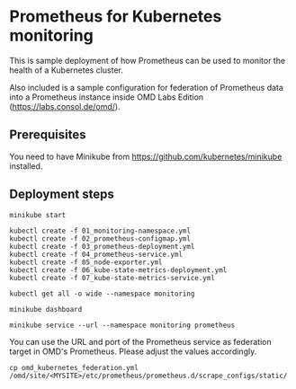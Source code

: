 # Prometheus for Kubernetes monitoring

This is sample deployment of how Prometheus can be used to monitor the health of a Kubernetes cluster.

Also included is a sample configuration for federation of Prometheus data into a Prometheus instance inside OMD Labs Edition (https://labs.consol.de/omd/).

## Prerequisites

You need to have Minikube from https://github.com/kubernetes/minikube installed.

## Deployment steps

```
minikube start

kubectl create -f 01_monitoring-namespace.yml
kubectl create -f 02_prometheus-configmap.yml
kubectl create -f 03_prometheus-deployment.yml
kubectl create -f 04_prometheus-service.yml
kubectl create -f 05_node-exporter.yml
kubectl create -f 06_kube-state-metrics-deployment.yml
kubectl create -f 07_kube-state-metrics-service.yml

kubectl get all -o wide --namespace monitoring

minikube dashboard

minikube service --url --namespace monitoring prometheus
```

You can use the URL and port of the Prometheus service as federation target in OMD's Prometheus. Please adjust the values accordingly.

```
cp omd_kubernetes_federation.yml /omd/site/<MYSITE>/etc/prometheus/prometheus.d/scrape_configs/static/
```
